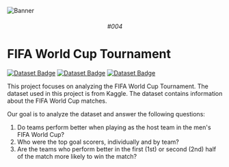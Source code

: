 ![Banner](https://i.imgur.com/5mV6AFv.png)

<div align="center">

###### #004

</div>

# FIFA World Cup Tournament

[![Dataset Badge](https://img.shields.io/badge/dataset-goalscorer.csv-%23FFF8C9?style=for-the-badge)](https://github.com/cogxen/fifa-world-cup-tournament/blob/main/assets/goalscorers.csv)
[![Dataset Badge](https://img.shields.io/badge/dataset-results.csv-%23FFF8C9?style=for-the-badge)](https://github.com/cogxen/fifa-world-cup-tournament/blob/main/assets/results.csv)
[![Dataset Badge](https://img.shields.io/badge/dataset-shootouts.csv-%23FFF8C9?style=for-the-badge)](https://github.com/cogxen/fifa-world-cup-tournament/blob/main/assets/shootouts.csv)

This project focuses on analyzing the FIFA World Cup Tournament. The dataset used in this project is from Kaggle. The dataset contains information about the FIFA World Cup matches.

Our goal is to analyze the dataset and answer the following questions:
1. Do teams perform better when playing as the host team in the men's FIFA World Cup?
2. Who were the top goal scorers, individually and by team?
3. Are the teams who perform better in the first (1st) or second (2nd) half of the match more likely to win the match?